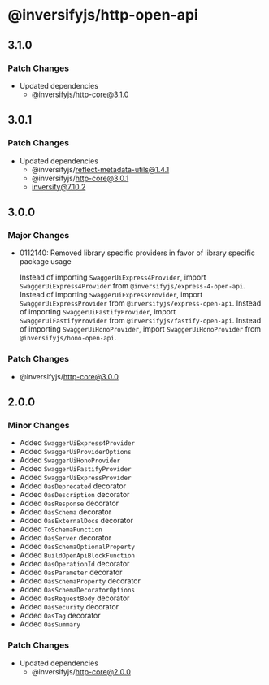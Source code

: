 # @inversifyjs/http-open-api

## 3.1.0

### Patch Changes

- Updated dependencies
  - @inversifyjs/http-core@3.1.0

## 3.0.1

### Patch Changes

- Updated dependencies
  - @inversifyjs/reflect-metadata-utils@1.4.1
  - @inversifyjs/http-core@3.0.1
  - inversify@7.10.2

## 3.0.0

### Major Changes

- 0112140: Removed library specific providers in favor of library specific package usage

  Instead of importing `SwaggerUiExpress4Provider`, import `SwaggerUiExpress4Provider` from `@inversifyjs/express-4-open-api`.
  Instead of importing `SwaggerUiExpressProvider`, import `SwaggerUiExpressProvider` from `@inversifyjs/express-open-api`.
  Instead of importing `SwaggerUiFastifyProvider`, import `SwaggerUiFastifyProvider` from `@inversifyjs/fastify-open-api`.
  Instead of importing `SwaggerUiHonoProvider`, import `SwaggerUiHonoProvider` from `@inversifyjs/hono-open-api`.

### Patch Changes

- @inversifyjs/http-core@3.0.0

## 2.0.0

### Minor Changes

- Added `SwaggerUiExpress4Provider`
- Added `SwaggerUiProviderOptions`
- Added `SwaggerUiHonoProvider`
- Added `SwaggerUiFastifyProvider`
- Added `SwaggerUiExpressProvider`
- Added `OasDeprecated` decorator
- Added `OasDescription` decorator
- Added `OasResponse` decorator
- Added `OasSchema` decorator
- Added `OasExternalDocs` decorator
- Added `ToSchemaFunction`
- Added `OasServer` decorator
- Added `OasSchemaOptionalProperty`
- Added `BuildOpenApiBlockFunction`
- Added `OasOperationId` decorator
- Added `OasParameter` decorator
- Added `OasSchemaProperty` decorator
- Added `OasSchemaDecoratorOptions`
- Added `OasRequestBody` decorator
- Added `OasSecurity` decorator
- Added `OasTag` decorator
- Added `OasSummary`

### Patch Changes

- Updated dependencies
  - @inversifyjs/http-core@2.0.0
